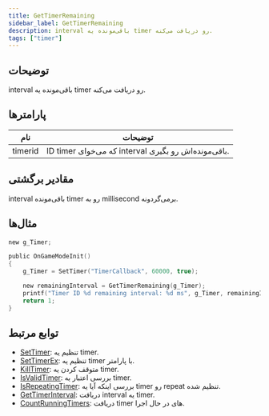 ```yaml
---
title: GetTimerRemaining
sidebar_label: GetTimerRemaining
description: interval باقی‌مونده یه timer رو دریافت می‌کنه.
tags: ["timer"]
---
```


<VersionWarn version='omp v1.1.0.2612' />

## توضیحات

interval باقی‌مونده یه timer رو دریافت می‌کنه.

## پارامترها

| نام    | توضیحات                                           |
|---------|-------------------------------------------------------|
| timerid | ID timer که می‌خوای interval باقی‌مونده‌اش رو بگیری. |

## مقادیر برگشتی

interval باقی‌مونده timer رو به millisecond برمی‌گردونه.

## مثال‌ها

```c
new g_Timer;

public OnGameModeInit()
{
    g_Timer = SetTimer("TimerCallback", 60000, true);

    new remainingInterval = GetTimerRemaining(g_Timer);
    printf("Timer ID %d remaining interval: %d ms", g_Timer, remainingInterval);
    return 1;
}
```

## توابع مرتبط

- [SetTimer](SetTimer): تنظیم یه timer.
- [SetTimerEx](SetTimerEx): تنظیم یه timer با پارامتر.
- [KillTimer](KillTimer): متوقف کردن یه timer.
- [IsValidTimer](IsValidTimer): بررسی اعتبار یه timer.
- [IsRepeatingTimer](IsRepeatingTimer): بررسی اینکه آیا یه timer رو repeat تنظیم شده.
- [GetTimerInterval](GetTimerInterval): دریافت interval یه timer.
- [CountRunningTimers](CountRunningTimers): دریافت timer های در حال اجرا.